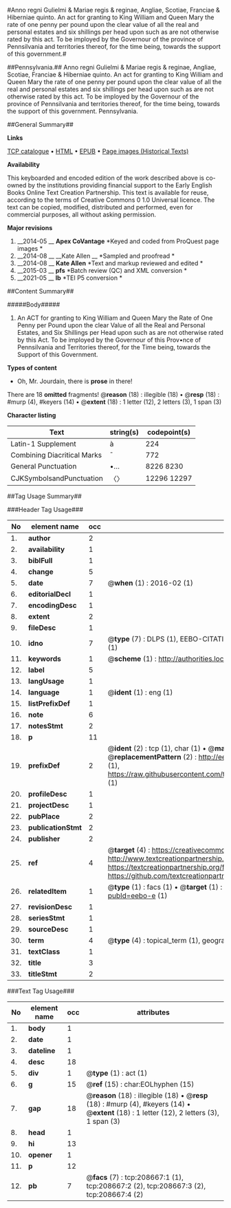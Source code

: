 #Anno regni Gulielmi & Mariae regis & reginae, Angliae, Scotiae, Franciae & Hiberniae quinto. An act for granting to King William and Queen Mary the rate of one penny per pound upon the clear value of all the real and personal estates and six shillings per head upon such as are not otherwise rated by this act.  To be imployed by the Governour of the province of Pennsilvania and territories thereof, for the time being, towards the support of this government.#

##Pennsylvania.##
Anno regni Gulielmi & Mariae regis & reginae, Angliae, Scotiae, Franciae & Hiberniae quinto. An act for granting to King William and Queen Mary the rate of one penny per pound upon the clear value of all the real and personal estates and six shillings per head upon such as are not otherwise rated by this act.  To be imployed by the Governour of the province of Pennsilvania and territories thereof, for the time being, towards the support of this government.
Pennsylvania.

##General Summary##

**Links**

[TCP catalogue](http://www.ota.ox.ac.uk/tcp/)  • 
[HTML](http://tei.it.ox.ac.uk/tcp/Texts-HTML/free/B43/B43629.html)  • 
[EPUB](http://tei.it.ox.ac.uk/tcp/Texts-EPUB/free/B43/B43629.epub) • 
[Page images (Historical Texts)](https://historicaltexts.jisc.ac.uk/eebo-489263231e)

**Availability**

This keyboarded and encoded edition of the work described above is co-owned by the
    institutions providing financial support to the Early English Books Online Text Creation
    Partnership. This text is available for reuse, according to the terms of  Creative Commons 0 1.0 Universal
    licence. The text can be copied, modified, distributed and performed, even for commercial
    purposes, all without asking permission.

**Major revisions**

1. __2014-05 __ __Apex CoVantage__ *Keyed and coded from ProQuest page images *
1. __2014-08 __ __Kate Allen __ *Sampled and proofread *
1. __2014-08 __ __Kate Allen__ *Text and markup reviewed and edited *
1. __2015-03 __ __pfs__ *Batch review (QC) and XML conversion *
1. __2021-05 __ __lb__ *TEI P5 conversion *

##Content Summary##

#####Body#####

1. An ACT for granting to King William and Queen Mary the Rate of One Penny per Pound upon the clear Value of all the Real and Personal Estates, and Six Shillings per Head upon such as are not otherwise rated by this Act. To be imployed by the Governour of this Prov•nce of Pennsilvania and Territories thereof, for the Time being, towards the Support of this Government.

**Types of content**

  * Oh, Mr. Jourdain, there is **prose** in there!

There are 18 **omitted** fragments! 
 @__reason__ (18) : illegible (18)  •  @__resp__ (18) : #murp (4), #keyers (14)  •  @__extent__ (18) : 1 letter (12), 2 letters (3), 1 span (3)

**Character listing**


|Text|string(s)|codepoint(s)|
|---|---|---|
|Latin-1 Supplement|à|224|
|Combining             Diacritical Marks|̄|772|
|General Punctuation|•…|8226 8230|
|CJKSymbolsandPunctuation|〈〉|12296 12297|

##Tag Usage Summary##

###Header Tag Usage###

|No|element name|occ|attributes|
|---|---|---|---|
|1.|__author__|2||
|2.|__availability__|1||
|3.|__biblFull__|1||
|4.|__change__|5||
|5.|__date__|7| @__when__ (1) : 2016-02 (1)|
|6.|__editorialDecl__|1||
|7.|__encodingDesc__|1||
|8.|__extent__|2||
|9.|__fileDesc__|1||
|10.|__idno__|7| @__type__ (7) : DLPS (1), EEBO-CITATION (1), VID (1), EEBO-PROQUEST (1), OCLC (2), STC (1)|
|11.|__keywords__|1| @__scheme__ (1) : http://authorities.loc.gov/ (1)|
|12.|__label__|5||
|13.|__langUsage__|1||
|14.|__language__|1| @__ident__ (1) : eng (1)|
|15.|__listPrefixDef__|1||
|16.|__note__|6||
|17.|__notesStmt__|2||
|18.|__p__|11||
|19.|__prefixDef__|2| @__ident__ (2) : tcp (1), char (1)  •  @__matchPattern__ (2) : ([0-9\-]+):([0-9IVX]+) (1), (.+) (1)  •  @__replacementPattern__ (2) : http://eebo.chadwyck.com/downloadtiff?vid=$1&page=$2 (1), https://raw.githubusercontent.com/textcreationpartnership/Texts/master/tcpchars.xml#$1 (1)|
|20.|__profileDesc__|1||
|21.|__projectDesc__|1||
|22.|__pubPlace__|2||
|23.|__publicationStmt__|2||
|24.|__publisher__|2||
|25.|__ref__|4| @__target__ (4) : https://creativecommons.org/publicdomain/zero/1.0/ (1), http://www.textcreationpartnership.org/docs/. (1), https://textcreationpartnership.org/faq/#faq05 (1), https://github.com/textcreationpartnership (1)|
|26.|__relatedItem__|1| @__type__ (1) : facs (1)  •  @__target__ (1) : https://data.historicaltexts.jisc.ac.uk/view?pubId=eebo-e (1)|
|27.|__revisionDesc__|1||
|28.|__seriesStmt__|1||
|29.|__sourceDesc__|1||
|30.|__term__|4| @__type__ (4) : topical_term (1), geographic_name (3)|
|31.|__textClass__|1||
|32.|__title__|3||
|33.|__titleStmt__|2||


###Text Tag Usage###

|No|element name|occ|attributes|
|---|---|---|---|
|1.|__body__|1||
|2.|__date__|1||
|3.|__dateline__|1||
|4.|__desc__|18||
|5.|__div__|1| @__type__ (1) : act (1)|
|6.|__g__|15| @__ref__ (15) : char:EOLhyphen (15)|
|7.|__gap__|18| @__reason__ (18) : illegible (18)  •  @__resp__ (18) : #murp (4), #keyers (14)  •  @__extent__ (18) : 1 letter (12), 2 letters (3), 1 span (3)|
|8.|__head__|1||
|9.|__hi__|13||
|10.|__opener__|1||
|11.|__p__|12||
|12.|__pb__|7| @__facs__ (7) : tcp:208667:1 (1), tcp:208667:2 (2), tcp:208667:3 (2), tcp:208667:4 (2)|
